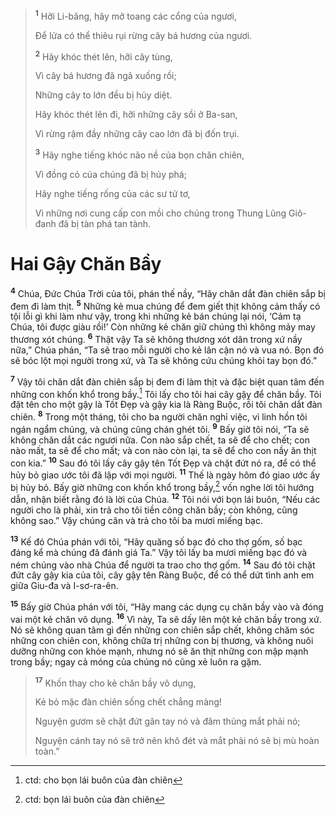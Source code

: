 > <sup><b>1</b></sup> Hỡi Li-băng, hãy mở toang các cổng của ngươi,
>
> Ðể lửa có thể thiêu rụi rừng cây bá hương của ngươi.
>
> <sup><b>2</b></sup> Hãy khóc thét lên, hỡi cây tùng,
>
> Vì cây bá hương đã ngã xuống rồi;
>
> Những cây to lớn đều bị hủy diệt.
>
> Hãy khóc thét lên đi, hỡi những cây sồi ở Ba-san,
>
> Vì rừng rậm đầy những cây cao lớn đã bị đốn trụi.
>
> <sup><b>3</b></sup> Hãy nghe tiếng khóc não nề của bọn chăn chiên,
>
> Vì đồng cỏ của chúng đã bị hủy phá;
>
> Hãy nghe tiếng rống của các sư tử tơ,
>
> Vì những nơi cung cấp con mồi cho chúng trong Thung Lũng Giô-đanh đã bị tàn phá tan tành.

# Hai Gậy Chăn Bầy

<sup><b>4</b></sup> Chúa, Ðức Chúa Trời của tôi, phán thế nầy, “Hãy chăn dắt đàn chiên sắp bị đem đi làm thịt. <sup><b>5</b></sup> Những kẻ mua chúng để đem giết thịt không cảm thấy có tội lỗi gì khi làm như vậy, trong khi những kẻ bán chúng lại nói, ‘Cảm tạ Chúa, tôi được giàu rồi!’ Còn những kẻ chăn giữ chúng thì không mảy may thương xót chúng. <sup><b>6</b></sup> Thật vậy Ta sẽ không thương xót dân trong xứ nầy nữa,” Chúa phán, “Ta sẽ trao mỗi người cho kẻ lân cận nó và vua nó. Bọn đó sẽ bóc lột mọi người trong xứ, và Ta sẽ không cứu chúng khỏi tay bọn đó.”

<sup><b>7</b></sup> Vậy tôi chăn dắt đàn chiên sắp bị đem đi làm thịt và đặc biệt quan tâm đến những con khốn khổ trong bầy.[^1-1a72f703-ddef-4d0d-a33e-47047f6b6cf7] Tôi lấy cho tôi hai cây gậy để chăn bầy. Tôi đặt tên cho một gậy là Tốt Ðẹp và gậy kia là Ràng Buộc, rồi tôi chăn dắt đàn chiên. <sup><b>8</b></sup> Trong một tháng, tôi cho ba người chăn nghỉ việc, vì linh hồn tôi ngán ngẩm chúng, và chúng cũng chán ghét tôi. <sup><b>9</b></sup> Bấy giờ tôi nói, “Ta sẽ không chăn dắt các ngươi nữa. Con nào sắp chết, ta sẽ để cho chết; con nào mất, ta sẽ để cho mất; và con nào còn lại, ta sẽ để cho con nầy ăn thịt con kia.” <sup><b>10</b></sup> Sau đó tôi lấy cây gậy tên Tốt Ðẹp và chặt đứt nó ra, để có thể hủy bỏ giao ước tôi đã lập với mọi người. <sup><b>11</b></sup> Thế là ngày hôm đó giao ước ấy bị hủy bỏ. Bấy giờ những con khốn khổ trong bầy,[^2-1a72f703-ddef-4d0d-a33e-47047f6b6cf7] vốn nghe lời tôi hướng dẫn, nhận biết rằng đó là lời của Chúa. <sup><b>12</b></sup> Tôi nói với bọn lái buôn, “Nếu các người cho là phải, xin trả cho tôi tiền công chăn bầy; còn không, cũng không sao.” Vậy chúng cân và trả cho tôi ba mươi miếng bạc.

<sup><b>13</b></sup> Kế đó Chúa phán với tôi, “Hãy quăng số bạc đó cho thợ gốm, số bạc đáng kể mà chúng đã đánh giá Ta.” Vậy tôi lấy ba mươi miếng bạc đó và ném chúng vào nhà Chúa để người ta trao cho thợ gốm. <sup><b>14</b></sup> Sau đó tôi chặt đứt cây gậy kia của tôi, cây gậy tên Ràng Buộc, để có thể dứt tình anh em giữa Giu-đa và I-sơ-ra-ên.

<sup><b>15</b></sup> Bấy giờ Chúa phán với tôi, “Hãy mang các dụng cụ chăn bầy vào và đóng vai một kẻ chăn vô dụng. <sup><b>16</b></sup> Vì này, Ta sẽ dấy lên một kẻ chăn bầy trong xứ. Nó sẽ không quan tâm gì đến những con chiên sắp chết, không chăm sóc những con chiên con, không chữa trị những con bị thương, và không nuôi dưỡng những con khỏe mạnh, nhưng nó sẽ ăn thịt những con mập mạnh trong bầy; ngay cả móng của chúng nó cũng xẻ luôn ra gặm.

> <sup><b>17</b></sup> Khốn thay cho kẻ chăn bầy vô dụng,
>
> Kẻ bỏ mặc đàn chiên sống chết chẳng màng!
>
> Nguyện gươm sẽ chặt đứt gân tay nó và đâm thủng mắt phải nó;
>
> Nguyện cánh tay nó sẽ trở nên khô đét và mắt phải nó sẽ bị mù hoàn toàn.”

[^1-1a72f703-ddef-4d0d-a33e-47047f6b6cf7]: ctd: cho bọn lái buôn của đàn chiên

[^2-1a72f703-ddef-4d0d-a33e-47047f6b6cf7]: ctd: bọn lái buôn của đàn chiên
